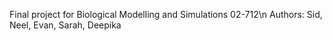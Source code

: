 Final project for Biological Modelling and Simulations 02-712\n Authors: Sid, Neel, Evan, Sarah, Deepika
